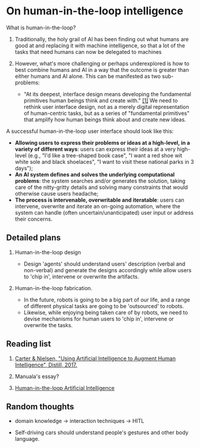 # On human-in-the-loop intelligence

What is human-in-the-loop?

1. Traditionally, the holy grail of AI has been finding out what humans are good at and replacing it with machine intelligence, so that a lot of the tasks that need humans can now be delegated to machines

2. However, what's more challenging or perhaps underexplored is how to best combine humans and AI in a way that the outcome is greater than either humans and AI alone. This can be manifested as two sub-problems:

	* "At its deepest, interface design means developing the fundamental primitives human beings think and create with." [[1]](https://distill.pub/2017/aia/) We need to rethink user interface design, not as a merely digital representation of human-centric tasks, but as a series of "fundamental primitives" that amplify how human beings think about and create new ideas.


A successful human-in-the-loop user interface should look like this: 
* **Allowing users to express their problems or ideas at a high-level, in a variety of different ways**: users can express their ideas at a very high-level (e.g., "I'd like a tree-shaped book case", "I want a red shoe wit white sole and black shoelaces", "I want to visit these national parks in 3 days"); 
* **An AI system defines and solves the underlying computational problems**: the system searches and/or generates the solution, taking care of the nitty-gritty details and solving many constraints that would otherwise cause users headache; 
* **The process is intervenable, overwritable and iteratable**: users can intervene, overwrite and iterate an on-going automation, where the system can handle (often uncertain/unanticipated) user input or address their concerns.

## Detailed plans

1. Human-in-the-loop design

	* Design 'agents' should understand users' description (verbal and non-verbal) and generate the designs accordingly while allow users to 'chip in', intervene or overwrite the artifacts.

2. Human-in-the-loop fabrication. 

	* In the future, robots is going to be a big part of our life, and a range of different physical tasks are going to be 'outsourced' to robots.
	* Likewise, while enjoying being taken care of by robots, we need to devise mechanisms for human users to 'chip in', intervene or overwrite the tasks.

## Reading list

1. [Carter & Nielsen, "Using Artificial Intelligence to Augment Human Intelligence", Distill, 2017.](https://distill.pub/2017/aia/)

2. Manuala's essay?

3. [Human-in-the-loop Artificial Intelligence](https://arxiv.org/pdf/1710.08191.pdf)

## Random thoughts

* domain knowledge -> interaction techniques -> HITL

* Self-driving cars should understand people's gestures and other body language.
